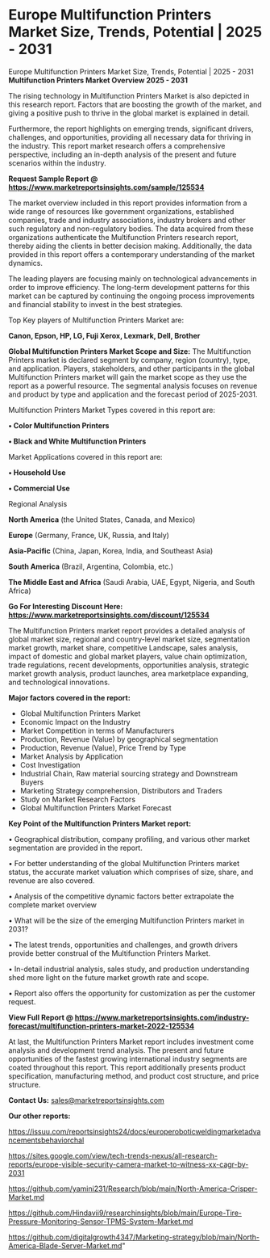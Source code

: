 # Europe Multifunction Printers Market Size, Trends, Potential | 2025 - 2031
Europe Multifunction Printers Market Size, Trends, Potential | 2025 - 2031
<Strong> Multifunction Printers Market Overview 2025 - 2031</strong>

The rising technology in Multifunction Printers Market is also depicted in this research report. Factors that are boosting the growth of the market, and giving a positive push to thrive in the global market is explained in detail.

Furthermore, the report highlights on emerging trends, significant drivers, challenges, and opportunities, providing all necessary data for thriving in the industry. This report market research offers a comprehensive perspective, including an in-depth analysis of the present and future scenarios within the industry.

<strong>Request Sample Report @ <a href=https://www.marketreportsinsights.com/sample/125534>https://www.marketreportsinsights.com/sample/125534</a></strong>

The market overview included in this report provides information from a wide range of resources like government organizations, established companies, trade and industry associations, industry brokers and other such regulatory and non-regulatory bodies. The data acquired from these organizations authenticate the Multifunction Printers research report, thereby aiding the clients in better decision making. Additionally, the data provided in this report offers a contemporary understanding of the market dynamics.

The leading players are focusing mainly on technological advancements in order to improve efficiency. The long-term development patterns for this market can be captured by continuing the ongoing process improvements and financial stability to invest in the best strategies.

Top Key players of Multifunction Printers Market are:

<strong>Canon, Epson, HP, LG, Fuji Xerox, Lexmark, Dell, Brother</strong>

<strong><b>Global Multifunction Printers Market Scope and Size:</b></strong>
The Multifunction Printers market is declared segment by company, region (country), type, and application. Players, stakeholders, and other participants in the global Multifunction Printers market will gain the market scope as they use the report as a powerful resource. The segmental analysis focuses on revenue and product by type and application and the forecast period of 2025-2031.

Multifunction Printers Market Types covered in this report are:

<strong>• Color Multifunction Printers

• Black and White Multifunction Printers</strong>

Market Applications covered in this report are:

<strong>• Household Use

• Commercial Use</strong> 

Regional Analysis

<strong>North America</strong> (the United States, Canada, and Mexico)

<strong>Europe</strong> (Germany, France, UK, Russia, and Italy)

<strong>Asia-Pacific</strong> (China, Japan, Korea, India, and Southeast Asia)

<strong>South America</strong> (Brazil, Argentina, Colombia, etc.)

<strong>The Middle East and Africa</strong> (Saudi Arabia, UAE, Egypt, Nigeria, and South Africa)

<strong>Go For Interesting Discount Here: <a href=https://www.marketreportsinsights.com/discount/125534>https://www.marketreportsinsights.com/discount/125534</a></strong>

The Multifunction Printers market report provides a detailed analysis of global market size, regional and country-level market size, segmentation market growth, market share, competitive Landscape, sales analysis, impact of domestic and global market players, value chain optimization, trade regulations, recent developments, opportunities analysis, strategic market growth analysis, product launches, area marketplace expanding, and technological innovations.

<strong><b>Major factors covered in the report:</b></strong>
<ul>
  <li>Global Multifunction Printers Market </li>
  <li>Economic Impact on the Industry</li>
  <li>Market Competition in terms of Manufacturers</li>
  <li>Production, Revenue (Value) by geographical segmentation</li>
  <li>Production, Revenue (Value), Price Trend by Type</li>
  <li>Market Analysis by Application</li>
  <li>Cost Investigation</li>
  <li>Industrial Chain, Raw material sourcing strategy and Downstream Buyers</li>
  <li>Marketing Strategy comprehension, Distributors and Traders</li>
  <li>Study on Market Research Factors</li>
  <li>Global Multifunction Printers Market Forecast</li>
</ul>

<strong><b>Key Point of the Multifunction Printers Market report:</b></strong>

• Geographical distribution, company profiling, and various other market segmentation are provided in the report.

• For better understanding of the global Multifunction Printers market status, the accurate market valuation which comprises of size, share, and revenue are also covered.

• Analysis of the competitive dynamic factors better extrapolate the complete market overview

• What will be the size of the emerging Multifunction Printers market in 2031?

• The latest trends, opportunities and challenges, and growth drivers provide better construal of the Multifunction Printers Market.

• In-detail industrial analysis, sales study, and production understanding shed more light on the future market growth rate and scope.

• Report also offers the opportunity for customization as per the customer request.

<strong><b>View Full Report @ <a href=https://www.marketreportsinsights.com/industry-forecast/multifunction-printers-market-2022-125534>https://www.marketreportsinsights.com/industry-forecast/multifunction-printers-market-2022-125534</a></b></strong>


At last, the Multifunction Printers Market report includes investment come analysis and development trend analysis. The present and future opportunities of the fastest growing international industry segments are coated throughout this report. This report additionally presents product specification, manufacturing method, and product cost structure, and price structure.

<strong>Contact Us:</strong>
sales@marketreportsinsights.com

<strong>Our other reports:</strong>

<a href=https://issuu.com/reportsinsights24/docs/europeroboticweldingmarketadvancementsbehaviorchal>https://issuu.com/reportsinsights24/docs/europeroboticweldingmarketadvancementsbehaviorchal</a>

<a href=https://sites.google.com/view/tech-trends-nexus/all-research-reports/europe-visible-security-camera-market-to-witness-xx-cagr-by-2031>https://sites.google.com/view/tech-trends-nexus/all-research-reports/europe-visible-security-camera-market-to-witness-xx-cagr-by-2031</a>

<a href=https://github.com/yamini231/Research/blob/main/North-America-Crisper-Market.md>https://github.com/yamini231/Research/blob/main/North-America-Crisper-Market.md</a>

<a href=https://github.com/Hindavii9/researchinsights/blob/main/Europe-Tire-Pressure-Monitoring-Sensor-TPMS-System-Market.md>https://github.com/Hindavii9/researchinsights/blob/main/Europe-Tire-Pressure-Monitoring-Sensor-TPMS-System-Market.md</a>

<a href=https://github.com/digitalgrowth4347/Marketing-strategy/blob/main/North-America-Blade-Server-Market.md>https://github.com/digitalgrowth4347/Marketing-strategy/blob/main/North-America-Blade-Server-Market.md</a>"
